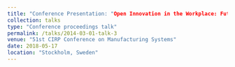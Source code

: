 ```yaml
---
title: "Conference Presentation: "Open Innovation in the Workplace: Future Work Lab as a Living Lab""
collection: talks
type: "Conference proceedings talk"
permalink: /talks/2014-03-01-talk-3
venue: "51st CIRP Conference on Manufacturing Systems"
date: 2018-05-17
location: "Stockholm, Sweden"
---
```


